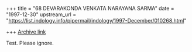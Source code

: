 +++
title = "68 DEVARAKONDA VENKATA NARAYANA SARMA"
date = "1997-12-30"
upstream_url = "https://list.indology.info/pipermail/indology/1997-December/010268.html"

+++
[Archive link](https://list.indology.info/pipermail/indology/1997-December/010268.html)

Test. Please ignore.



